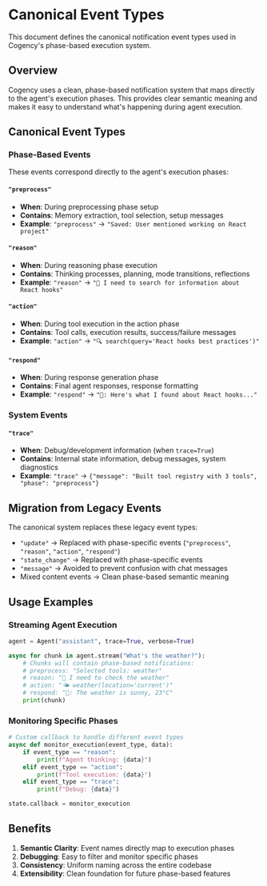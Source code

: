 # Canonical Event Types

This document defines the canonical notification event types used in Cogency's phase-based execution system.

## Overview

Cogency uses a clean, phase-based notification system that maps directly to the agent's execution phases. This provides clear semantic meaning and makes it easy to understand what's happening during agent execution.

## Canonical Event Types

### Phase-Based Events

These events correspond directly to the agent's execution phases:

#### `"preprocess"`
- **When**: During preprocessing phase setup
- **Contains**: Memory extraction, tool selection, setup messages
- **Example**: `"preprocess"` → `"Saved: User mentioned working on React project"`

#### `"reason"`  
- **When**: During reasoning phase execution
- **Contains**: Thinking processes, planning, mode transitions, reflections
- **Example**: `"reason"` → `"💭 I need to search for information about React hooks"`

#### `"action"`
- **When**: During tool execution in the action phase  
- **Contains**: Tool calls, execution results, success/failure messages
- **Example**: `"action"` → `"🔍 search(query='React hooks best practices')"`

#### `"respond"`
- **When**: During response generation phase
- **Contains**: Final agent responses, response formatting
- **Example**: `"respond"` → `"🤖: Here's what I found about React hooks..."`

### System Events

#### `"trace"`
- **When**: Debug/development information (when `trace=True`)
- **Contains**: Internal state information, debug messages, system diagnostics
- **Example**: `"trace"` → `{"message": "Built tool registry with 3 tools", "phase": "preprocess"}`

## Migration from Legacy Events

The canonical system replaces these legacy event types:

- `"update"` → Replaced with phase-specific events (`"preprocess"`, `"reason"`, `"action"`, `"respond"`)
- `"state_change"` → Replaced with phase-specific events  
- `"message"` → Avoided to prevent confusion with chat messages
- Mixed content events → Clean phase-based semantic meaning

## Usage Examples

### Streaming Agent Execution

```python
agent = Agent("assistant", trace=True, verbose=True)

async for chunk in agent.stream("What's the weather?"):
    # Chunks will contain phase-based notifications:
    # preprocess: "Selected tools: weather"  
    # reason: "💭 I need to check the weather"
    # action: "🌤️ weather(location='current')"
    # respond: "🤖: The weather is sunny, 23°C"
    print(chunk)
```

### Monitoring Specific Phases

```python
# Custom callback to handle different event types
async def monitor_execution(event_type, data):
    if event_type == "reason":
        print(f"Agent thinking: {data}")
    elif event_type == "action": 
        print(f"Tool execution: {data}")
    elif event_type == "trace":
        print(f"Debug: {data}")

state.callback = monitor_execution
```

## Benefits

1. **Semantic Clarity**: Event names directly map to execution phases
2. **Debugging**: Easy to filter and monitor specific phases
3. **Consistency**: Uniform naming across the entire codebase
4. **Extensibility**: Clean foundation for future phase-based features